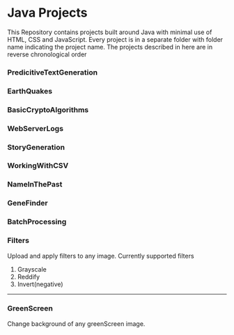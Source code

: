 # Java Projects

This Repository contains projects built around Java with minimal use of HTML, CSS and JavaScript. Every project is in a separate folder with folder name indicating the project name. The projects described in here are in reverse chronological order

### PredicitiveTextGeneration

### EarthQuakes

### BasicCryptoAlgorithms

### WebServerLogs

### StoryGeneration

### WorkingWithCSV

### NameInThePast

### GeneFinder

### BatchProcessing

### Filters
Upload and apply filters to any image. Currently supported filters 
1. Grayscale
2. Reddify 
3. Invert(negative)
----
### GreenScreen
Change background of any greenScreen image. 
